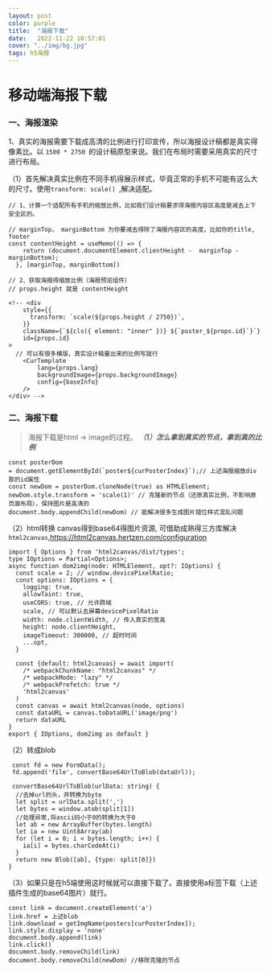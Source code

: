 ```yaml
---
layout: post
color: purple
title:  "海报下载"
date:   2022-11-22 10:57:01
cover: "../img/bg.jpg"
tags: h5海报
---
```




# 移动端海报下载

### 一、海报渲染

1、真实的海报需要下载成高清的比例进行打印宣传，所以海报设计稿都是真实得像素比。以 `1500 * 2750 `的设计稿原型来说。我们在布局时需要采用真实的尺寸进行布局。

（1）首先解决真实比例在不同手机得展示样式，毕竟正常的手机不可能有这么大的尺寸。使用`transform: scale() `,解决适配。

```
// 1、计算一个适配所有手机的缩放比例，比如我们设计稿要求得海报内容区高度是减去上下安全区的。

// marginTop， marginBottom 为你要减去得除了海报内容区的高度，比如你的title, footer
const contentHeight = useMemo(() => { 
    return (document.documentElement.clientHeight -  marginTop - marginBottom);
  }, [marginTop, marginBottom])

// 2、获取海报得缩放比例（海报预览组件）
// props.height 就是 contentHeight

<!-- <div
    style={{
      transform: `scale(${props.height / 2750})`,
    }}
    className={`${cls({ element: "inner" })} ${`poster_${props.id}`}`}
    id={props.id}
>
  // 可以有很多模版，真实设计稿量出来的比例写就行
    <CurTemplate
        lang={props.lang}
        backgroundImage={props.backgroundImage}
        config={baseInfo}
    />
</div> -->

```

### [](https://note.youdao.com/md/#%E4%BA%8C-%E6%B5%B7%E6%8A%A5%E4%B8%8B%E8%BD%BD)二、海报下载

> 海报下载是html -> image的过程。
> ***（1）怎么拿到真实的节点，拿到真的比例***

```
const posterDom = document.getElementById(`poster${curPosterIndex}`);// 上述海报缩放div 那的id属性
const newDom = posterDom.cloneNode(true) as HTMLElement;
newDom.style.transform = 'scale(1)' // 克隆新的节点（还原真实比例，不影响原页面布局），保持图片是高清的
document.body.appendChild(newDom) // 能解决很多生成图片错位样式混乱问题
```

（2）html转换 canvas得到base64得图片资源, 可借助成熟得三方库解决`html2canvas`,<https://html2canvas.hertzen.com/configuration>

```
import { Options } from 'html2canvas/dist/types';
type IOptions = Partial<Options>;
async function dom2img(node: HTMLElement, opt?: IOptions) {
  const scale = 2; // window.devicePixelRatio;
  const options: IOptions = {
    logging: true,
    allowTaint: true,
    useCORS: true, // 允许跨域
    scale, // 可以默认去屏幕devicePixelRatio
    width: node.clientWidth, // 传入真实的宽高
    height: node.clientHeight,
    imageTimeout: 300000, // 超时时间
    ...opt,
  }

  const {default: html2canvas} = await import(
    /* webpackChunkName: "html2canvas" */
    /* webpackMode: "lazy" */
    /* webpackPrefetch: true */
    'html2canvas'
  )
  const canvas = await html2canvas(node, options)
  const dataURL = canvas.toDataURL('image/png')
  return dataURL
}
export { IOptions, dom2img as default }
```

（2）转成blob

```
 const fd = new FormData();
 fd.append('file', convertBase64UrlToBlob(dataUrl));
 
 convertBase64UrlToBlob(urlData: string) {
  //去掉url的头，并转换为byte
  let split = urlData.split(',')
  let bytes = window.atob(split[1])
  //处理异常,将ascii码小于0的转换为大于0
  let ab = new ArrayBuffer(bytes.length)
  let ia = new Uint8Array(ab)
  for (let i = 0; i < bytes.length; i++) {
    ia[i] = bytes.charCodeAt(i)
  }
  return new Blob([ab], {type: split[0]})
}
```

（3）如果只是在h5端使用这时候就可以直接下载了。直接使用a标签下载（上述插件生成的base64图片）就行。

```
const link = document.createElement('a')
link.href = 上述blob
link.download = getImgName(posters[curPosterIndex]);
link.style.display = 'none'
document.body.append(link)
link.click()
document.body.removeChild(link)
document.body.removeChild(newDom) //移除克隆的节点
```

